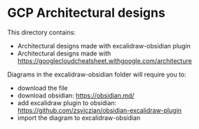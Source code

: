 # GCP Architectural designs

This directory contains:
- Architectural designs made with excalidraw-obsidian plugin
- Architectural designs made with https://googlecloudcheatsheet.withgoogle.com/architecture

Diagrams in the excalidraw-obsidian folder will require you to:
- download the file
- download obsidian: https://obsidian.md/
- add excalidraw plugin to obsidian: https://github.com/zsviczian/obsidian-excalidraw-plugin
- import the diagram to excalidraw-obsidian


